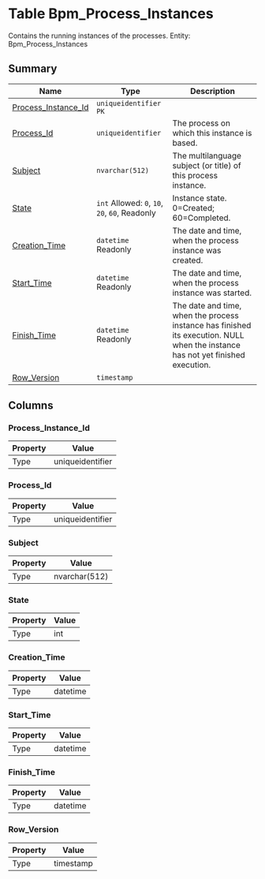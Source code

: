 # Table Bpm_Process_Instances

Contains the running instances of the processes. Entity: Bpm_Process_Instances

## Summary

| Name | Type | Description |
| - | - | --- |
|[Process_Instance_Id](#process_instance_id)|`uniqueidentifier` `PK`||
|[Process_Id](#process_id)|`uniqueidentifier` |The process on which this instance is based.|
|[Subject](#subject)|`nvarchar(512)` |The multilanguage subject (or title) of this process instance.|
|[State](#state)|`int` Allowed: `0`, `10`, `20`, `60`, Readonly|Instance state. 0=Created; 60=Completed.|
|[Creation_Time](#creation_time)|`datetime` Readonly|The date and time, when the process instance was created.|
|[Start_Time](#start_time)|`datetime` Readonly|The date and time, when the process instance was started.|
|[Finish_Time](#finish_time)|`datetime` Readonly|The date and time, when the process instance has finished its execution. NULL when the instance has not yet finished execution.|
|[Row_Version](#row_version)|`timestamp` ||

## Columns

### Process_Instance_Id

| Property | Value |
| - | - |
|Type|uniqueidentifier|

### Process_Id

| Property | Value |
| - | - |
|Type|uniqueidentifier|

### Subject

| Property | Value |
| - | - |
|Type|nvarchar(512)|

### State

| Property | Value |
| - | - |
|Type|int|

### Creation_Time

| Property | Value |
| - | - |
|Type|datetime|

### Start_Time

| Property | Value |
| - | - |
|Type|datetime|

### Finish_Time

| Property | Value |
| - | - |
|Type|datetime|

### Row_Version

| Property | Value |
| - | - |
|Type|timestamp|


